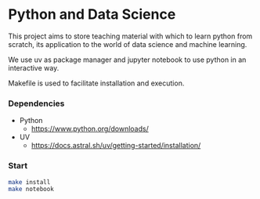 
# Python and Data Science

This project aims to store teaching material with which to learn python from scratch, its application to the world of data science and machine learning.

We use uv as package manager and jupyter notebook to use python in an interactive way. 

Makefile is used to facilitate installation and execution. 

### Dependencies
* Python
    * https://www.python.org/downloads/
* UV
    * https://docs.astral.sh/uv/getting-started/installation/

### Start 
```bash
make install
make notebook
```

